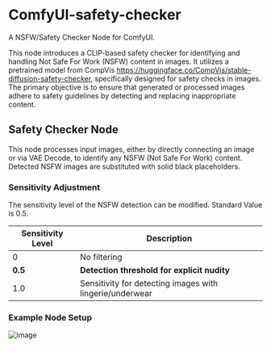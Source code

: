 # ComfyUI-safety-checker
A NSFW/Safety Checker Node for ComfyUI.

This node introduces a CLIP-based safety checker for identifying and handling Not Safe For Work (NSFW) content in images. It utilizes a pretrained model from CompVis https://huggingface.co/CompVis/stable-diffusion-safety-checker, specifically designed for safety checks in images. The primary objective is to ensure that generated or processed images adhere to safety guidelines by detecting and replacing inappropriate content.

## Safety Checker Node
This node processes input images, either by directly connecting an image or via VAE Decode, to identify any NSFW (Not Safe For Work) content. Detected NSFW images are substituted with solid black placeholders.

### Sensitivity Adjustment
The sensitivity level of the NSFW detection can be modified. Standard Value is 0.5.

| Sensitivity Level | Description                                       |
|-------------------|---------------------------------------------------|
| 0                 | No filtering                                      |
| **0.5**           | **Detection threshold for explicit nudity**       |
| 1.0               | Sensitivity for detecting images with lingerie/underwear |

### Example Node Setup
![image](https://github.com/42lux/ComfyUI-safety-checker/assets/7535793/6847b6e1-63f9-4533-8878-34d481f6bf54)


